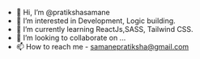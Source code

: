 - 👋 Hi, I’m @pratikshasamane
- 👀 I’m interested in Development, Logic building. 
- 🌱 I’m currently learning ReactJs,SASS, Tailwind CSS.
- 💞️ I’m looking to collaborate on ...
- 📫 How to reach me - samanepratiksha@gmail.com

<!---
pratikshasamane/pratikshasamane is a ✨ special ✨ repository because its `README.md` (this file) appears on your GitHub profile.
You can click the Preview link to take a look at your changes.
--->
